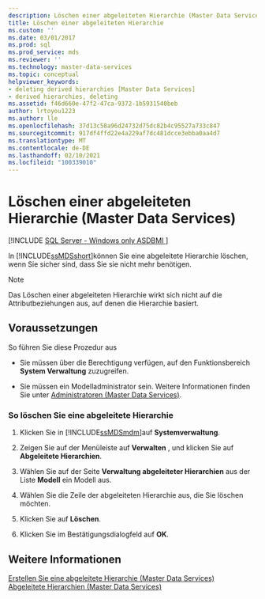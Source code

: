 ```yaml
---
description: Löschen einer abgeleiteten Hierarchie (Master Data Services)
title: Löschen einer abgeleiteten Hierarchie
ms.custom: ''
ms.date: 03/01/2017
ms.prod: sql
ms.prod_service: mds
ms.reviewer: ''
ms.technology: master-data-services
ms.topic: conceptual
helpviewer_keywords:
- deleting derived hierarchies [Master Data Services]
- derived hierarchies, deleting
ms.assetid: f46d660e-47f2-47ca-9372-1b5931540beb
author: lrtoyou1223
ms.author: lle
ms.openlocfilehash: 37d13c58a96d24732d75dc82b4c95527a733c847
ms.sourcegitcommit: 917df4ffd22e4a229af7dc481dcce3ebba0aa4d7
ms.translationtype: MT
ms.contentlocale: de-DE
ms.lasthandoff: 02/10/2021
ms.locfileid: "100339010"
---
```

# <a name="delete-a-derived-hierarchy-master-data-services"></a>Löschen einer abgeleiteten Hierarchie (Master Data Services)

[!INCLUDE [SQL Server - Windows only ASDBMI  ](../includes/applies-to-version/sql-windows-only-asdbmi.md)]

  In [!INCLUDE[ssMDSshort](../includes/ssmdsshort-md.md)]können Sie eine abgeleitete Hierarchie löschen, wenn Sie sicher sind, dass Sie sie nicht mehr benötigen.  
  
> [!NOTE]  
>  Das Löschen einer abgeleiteten Hierarchie wirkt sich nicht auf die Attributbeziehungen aus, auf denen die Hierarchie basiert.  
  
## <a name="prerequisites"></a>Voraussetzungen  
 So führen Sie diese Prozedur aus  
  
-   Sie müssen über die Berechtigung verfügen, auf den Funktionsbereich **System Verwaltung** zuzugreifen.  
  
-   Sie müssen ein Modelladministrator sein. Weitere Informationen finden Sie unter [Administratoren &#40;Master Data Services&#41;](../master-data-services/administrators-master-data-services.md).  
  
### <a name="to-delete-a-derived-hierarchy"></a>So löschen Sie eine abgeleitete Hierarchie  
  
1.  Klicken Sie in [!INCLUDE[ssMDSmdm](../includes/ssmdsmdm-md.md)]auf **Systemverwaltung**.  
  
2.  Zeigen Sie auf der Menüleiste auf **Verwalten** , und klicken Sie auf **Abgeleitete Hierarchien**.  
  
3.  Wählen Sie auf der Seite **Verwaltung abgeleiteter Hierarchien** aus der Liste **Modell** ein Modell aus.  
  
4.  Wählen Sie die Zeile der abgeleiteten Hierarchie aus, die Sie löschen möchten.  
  
5.  Klicken Sie auf **Löschen**.  
  
6.  Klicken Sie im Bestätigungsdialogfeld auf **OK**.  
  
## <a name="see-also"></a>Weitere Informationen  
 [Erstellen Sie eine abgeleitete Hierarchie &#40;Master Data Services&#41;](../master-data-services/create-a-derived-hierarchy-master-data-services.md)   
 [Abgeleitete Hierarchien &#40;Master Data Services&#41;](../master-data-services/derived-hierarchies-master-data-services.md)  
  
  
